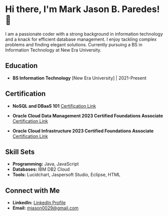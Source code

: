 # Hi there, I'm Mark Jason B. Paredes! 👋

I am a passionate coder with a strong background in information technology and a knack for efficient database management. I enjoy tackling complex problems and finding elegant solutions. Currently pursuing a BS in Information Technology at New Era University.

## Education

- **BS Information Technology**
  [New Era University] | 2021-Present

## Certification

- **NoSQL and DBaaS 101**
  [Certification Link](certification-link-1)

- **Oracle Cloud Data Management 2023 Certified Foundations Associate**
  [Certification Link](https://catalog-education.oracle.com/pls/certview/sharebadge?id=9A8DBBC2A22369B3C9FCA24E4FB7F97A4CF65CB09D23B557CD28EE452EBE13D3)

- **Oracle Cloud Infrastructure 2023 Certified Foundations Associate**
  [Certification Link](https://courses.cognitiveclass.ai/certificates/67825d8263e8479da74117ab852bb3a4)

## Skill Sets

- **Programming:** Java, JavaScript
- **Databases:** IBM DB2 Cloud
- **Tools:** Lucidchart, Jaspersoft Studio, Eclipse, HTML

## Connect with Me

- **LinkedIn:** [LinkedIn Profile](https://www.linkedin.com/in/mark-jason-paredes-6007152a4/)
- **Email:** mjason0029@gmail.com
